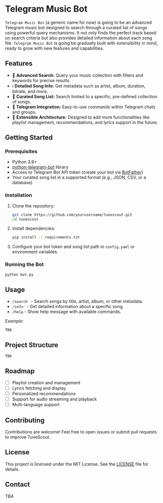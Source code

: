 # Telegram Music Bot

`Telegram Music Bot` (a generic name for now) is going to be an advanced Telegram music bot designed to search through a curated list of songs using powerful query mechanisms. It not only finds the perfect track based on search criteria but also provides detailed information about each song file. `Telegram Music Bot` is going be gradually built with extensibility in mind, ready to grow with new features and capabilities.

## Features

- 🎵 **Advanced Search:** Query your music collection with filters and keywords for precise results.
- ℹ️ **Detailed Song Info:** Get metadata such as artist, album, duration, bitrate, and more.
- 📂 **Curated Song List:** Search limited to a specific, pre-defined collection of songs.
- 🤖 **Telegram Integration:** Easy-to-use commands within Telegram chats and groups.
- 🔧 **Extensible Architecture:** Designed to add more functionalities like playlist management, recommendations, and lyrics support in the future.

## Getting Started

### Prerequisites

- Python 3.8+
- [python-telegram-bot](https://python-telegram-bot.org/) library
- Access to Telegram Bot API token (create your bot via [BotFather](https://t.me/BotFather))
- Your curated song list in a supported format (e.g., JSON, CSV, or a database)

### Installation

1. Clone the repository:
   ```bash
   git clone https://github.com/yourusername/tunescout.git
   cd tunescout
   ```

2. Install dependencies:
   ```bash
   pip install -r requirements.txt
   ```

3. Configure your bot token and song list path in `config.yaml` or environment variables.

### Running the Bot

```bash
python bot.py
```

## Usage

- `/search ` - Search songs by title, artist, album, or other metadata.
- `/info ` - Get detailed information about a specific song.
- `/help` - Show help message with available commands.

*Example:*

```
TBA
```

## Project Structure

```
TBA
```

## Roadmap

- [ ] Playlist creation and management
- [ ] Lyrics fetching and display
- [ ] Personalized recommendations
- [ ] Support for audio streaming and playback
- [ ] Multi-language support

## Contributing

Contributions are welcome! Feel free to open issues or submit pull requests to improve TuneScout.

## License

This project is licensed under the MIT License. See the [LICENSE](LICENSE) file for details.

## Contact

*TBA*
